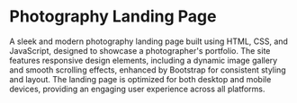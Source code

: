 # Photography Landing Page

A sleek and modern photography landing page built using HTML, CSS, and JavaScript, designed to showcase a photographer's portfolio. The site features responsive design elements, including a dynamic image gallery and smooth scrolling effects, enhanced by Bootstrap for consistent styling and layout. The landing page is optimized for both desktop and mobile devices, providing an engaging user experience across all platforms.
